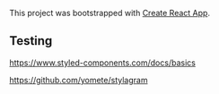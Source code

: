 This project was bootstrapped with [Create React App](https://github.com/facebook/create-react-app).

## Testing 

https://www.styled-components.com/docs/basics

https://github.com/yomete/stylagram

